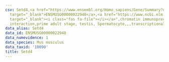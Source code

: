 ```yaml
---
csv: Setd4,<a href="https://www.ensembl.org/Homo_sapiens/Gene/Summary?db=core;g=ENSMUSG00000022948"
  target="_blank">ENSMUSG00000022948</a>,<a href="https://www.ncbi.nlm.nih.gov/pubmed/25450459"
  target="_blank"><i class="fas fa-file"></i></a>",chromatin immunoprecipitation assay,direct
  interaction,prime adult stage, testis, Spermatocyte,,,transcriptional regulation,
data_alias: Setd4
data_id: ENSMUSG00000022948
data_numevidence: 1
data_species: Mus musculus
data_taxid: '10090'
title: Setd4
---
```

